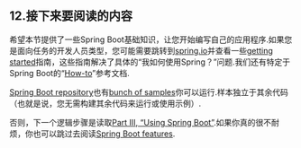 ## 12.接下来要阅读的内容

希望本节提供了一些Spring Boot基础知识，让您开始编写自己的应用程序.如果您是面向任务的开发人员类型，您可能需要跳转到[spring.io](https://spring.io)并查看一些[getting started](https://spring.io/guides/)指南，这些指南解决了具体的“我如何使用Spring？”问题.我们还有特定于Spring Boot的“[How-to](howto.html)”参考文档.

[Spring Boot repository](https://github.com/spring-projects/spring-boot)也有[bunch of samples](https://github.com/spring-projects/spring-boot/tree/v2.1.0.RELEASE/spring-boot-samples)你可以运行.样本独立于其余代码（也就是说，您无需构建其余代码来运行或使用示例）.

否则，下一个逻辑步骤是读取[Part III, “Using Spring Boot”](using-boot.html).如果你真的很不耐烦，你也可以跳过去阅读[Spring Boot features](boot-features.html).
